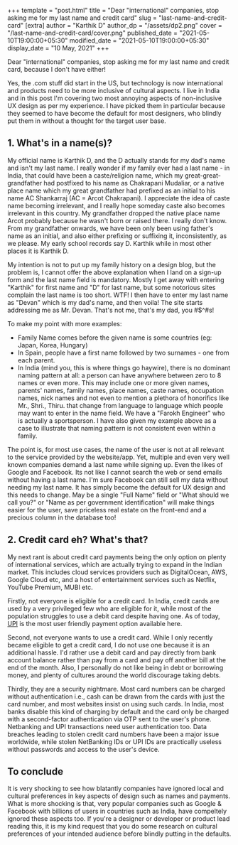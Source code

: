 +++
template = "post.html"
title = "Dear \"international\" companies, stop asking me for my last name and credit card"
slug = "last-name-and-credit-card"
[extra]
author = "Karthik D"
author_dp = "/assets/dp2.png"
cover = "/last-name-and-credit-card/cover.png"
published_date = "2021-05-10T19:00:00+05:30"
modified_date = "2021-05-10T19:00:00+05:30"
display_date = "10 May, 2021"
+++

Dear "international" companies, stop asking me for my last name and credit card, because I don't have either!

Yes, the .com stuff did start in the US, but technology is now international and products need to be more inclusive of cultural aspects. I live in India and in this post I'm covering two most annoying aspects of non-inclusive UX design as per my experience. I have picked them in particular because they seemed to have become the default for most designers, who blindly put them in without a thought for the target user base.

## 1. What's in a name(s)?

My official name is Karthik D, and the D actually stands for my dad's name and isn't my last name. I really wonder if my family ever had a last name - in India, that could have been a caste/religion name, which my great-great-grandfather had postfixed to his name as Chakrapani Mudaliar, or a native place name which my great grandfather had prefixed as an initial to his name AC Shankarraj (AC = Arcot Chakrapani). I appreciate the idea of caste name becoming irrelevant, and I really hope someday caste also becomes irrelevant in this country. My grandfather dropped the native place name Arcot probably because he wasn't born or raised there. I really don't know. From my grandfather onwards, we have been only been using father's name as an initial, and also either prefixing or suffixing it, inconsistently, as we please. My early school records say D. Karthik while in most other places it is Karthik D. 

My intention is not to put up my family history on a design blog, but the problem is, I cannot offer the above explanation when I land on a sign-up form and the last name field is mandatory. Mostly I get away with entering "Karthik" for first name and "D" for last name, but some notorious sites complain the last name is too short. WTF! I then have to enter my last name as "Devan" which is my dad's name, and then voila! The site starts addressing me as Mr. Devan. That's not me, that's my dad, you #$^#s! 

To make my point with more examples: 
- Family Name comes before the given name is some countries (eg: Japan, Korea, Hungary)
- In Spain, people have a first name followed by two surnames - one from each parent.
- In India (mind you, this is where things go haywire), there is no dominant naming pattern at all: a person can have anywhere between zero to 8 names or even more. This may include one or more given names, parents' names, family names, place names, caste names, occupation names, nick names and not even to mention a plethora of honorifics like Mr., Shri., Thiru. that change from language to language which people may want to enter in the name field. We have a "Farokh Engineer" who is actually a sportsperson. I have also given my example above as a case to illustrate that naming pattern is not consistent even within a family.

The point is, for most use cases, the name of the user is not at all relevant to the service provided by the website/app. Yet, multiple and even very well known companies demand a last name while signing up. Even the likes of Google and Facebook. Its not like I cannot search the web or send emails without having a last name. I'm sure Facebook can still sell my data without needing my last name. It has simply become the default for UX design and this needs to change. May be a single "Full Name" field or "What should we call you?" or "Name as per government identification" will make things easier for the user, save priceless real estate on the front-end and a precious column in the database too!

## 2. Credit card eh? What's that?

My next rant is about credit card payments being the only option on plenty of international services, which are actually trying to expand in the Indian market. This includes cloud services providers such as DigitalOcean, AWS, Google Cloud etc, and a host of entertainment services such as Netflix, YouTube Premium, MUBI etc.

Firstly, not everyone is eligible for a credit card. In India, credit cards are used by a very privileged few who are eligible for it, while most of the population struggles to use a debit card despite having one. As of today, [UPI](https://www.npci.org.in/what-we-do/upi/product-overview) is the most user friendly payment option available here. 

Second, not everyone wants to use a credit card. While I only recently became eligible to get a credit card, I do not use one because it is an additional hassle. I'd rather use a debit card and pay directly from bank account balance rather than pay from a card and pay off another bill at the end of the month. Also, I personally do not like being in debt or borrowing money, and plenty of cultures around the world discourage taking debts.

Thirdly, they are a security nightmare. Most card numbers can be charged without authentication i.e., cash can be drawn from the cards with just the card number, and most websites insist on using such cards. In India, most banks disable this kind of charging by default and the card only be charged with a second-factor authentication via OTP sent to the user's phone. Netbanking and UPI transactions need user authentication too. Data breaches leading to stolen credit card numbers have been a major issue worldwide, while stolen NetBanking IDs or UPI IDs are practically useless without passwords and access to the user's device.

## To conclude
It is very shocking to see how blatantly companies have ignored local and cultural preferences in key aspects of design such as names and payments. What is more shocking is that, very popular companies such as Google & Facebook with billions of users in countries such as India, have compeltely ignored these aspects too. If you're a designer or developer or product lead reading this, it is my kind request that you do some research on cultural preferences of your intended audience before blindly putting in the defaults.


